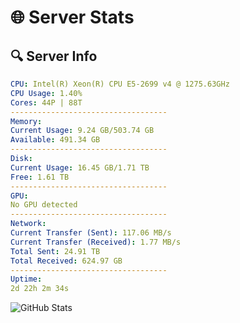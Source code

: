 # 🌐 Server Stats
## 🔍 Server Info
```yaml
CPU: Intel(R) Xeon(R) CPU E5-2699 v4 @ 1275.63GHz
CPU Usage: 1.40%
Cores: 44P | 88T
-----------------------------------
Memory:
Current Usage: 9.24 GB/503.74 GB
Available: 491.34 GB
-----------------------------------
Disk:
Current Usage: 16.45 GB/1.71 TB
Free: 1.61 TB
-----------------------------------
GPU:
No GPU detected
-----------------------------------
Network:
Current Transfer (Sent): 117.06 MB/s
Current Transfer (Received): 1.77 MB/s
Total Sent: 24.91 TB
Total Received: 624.97 GB
-----------------------------------
Uptime:
2d 22h 2m 34s
```
![GitHub Stats](https://img.shields.io/badge/Updated-2025-02-10_20:45:52-blue)